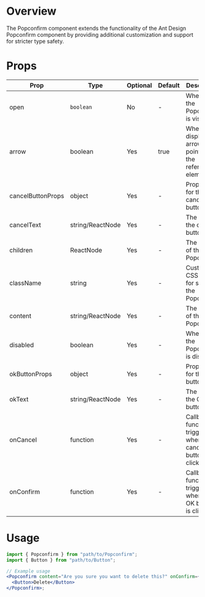 # Overview

The Popconfirm component extends the functionality of the Ant Design Popconfirm component by providing additional customization and support for stricter type safety.

# Props

| Prop              | Type             | Optional | Default | Description                                                    |
| ----------------- | ---------------- | -------- | ------- | -------------------------------------------------------------- |
| open              | `boolean`        | No       | -       | Whether the Popconfirm is visible.                             |
| arrow             | boolean          | Yes      | true    | Whether to display an arrow pointing to the reference element. |
| cancelButtonProps | object           | Yes      | -       | Properties for the cancel button.                              |
| cancelText        | string/ReactNode | Yes      | -       | The text of the cancel button.                                 |
| children          | ReactNode        | Yes      | -       | The content of the Popconfirm.                                 |
| className         | string           | Yes      | -       | Custom CSS class for styling the Popconfirm.                   |
| content           | string/ReactNode | Yes      | -       | The content of the Popconfirm.                                 |
| disabled          | boolean          | Yes      | -       | Whether the Popconfirm is disabled.                            |
| okButtonProps     | object           | Yes      | -       | Properties for the OK button.                                  |
| okText            | string/ReactNode | Yes      | -       | The text of the OK button.                                     |
| onCancel          | function         | Yes      | -       | Callback function triggered when the cancel button is clicked. |
| onConfirm         | function         | Yes      | -       | Callback function triggered when the OK button is clicked.     |

# Usage

```jsx
import { Popconfirm } from "path/to/Popconfirm";
import { Button } from "path/to/Button";

// Example usage
<Popconfirm content="Are you sure you want to delete this?" onConfirm={() => console.log("Confirmed")} onCancel={() => console.log("Cancelled")} okText="Yes" cancelText="No">
  <Button>Delete</Button>
</Popconfirm>;
```
